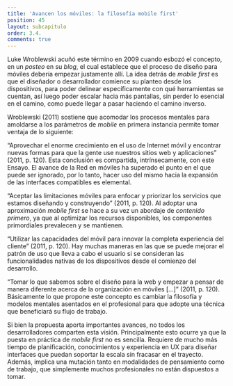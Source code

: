 ```yaml
---
title: 'Avancen los móviles: la filosofía mobile first'
position: 45
layout: subcapitulo
order: 3.4.
comments: true
---
```


Luke Wroblewski acuñó este término en 2009 cuando esbozó el concepto, en un _posteo_ en su _blog_, el cual establece que el proceso de diseño para móviles debería empezar justamente allí. La idea detrás de _mobile first_ es que el diseñador o desarrollador comience su planteo desde los dispositivos, para poder delinear específicamente con qué herramientas se cuentan, así luego poder escalar hacia más pantallas, sin perder lo esencial en el camino, como puede llegar a pasar haciendo el camino inverso.

Wroblewski (2011) sostiene que acomodar los procesos mentales para amoldarse a los parámetros de _mobile_ en primera instancia permite tomar ventaja de lo siguiente:

“Aprovechar el enorme crecimiento en el uso de Internet móvil y encontrar nuevas formas para que la gente use nuestros sitios web y aplicaciones” (2011, p. 120). Esta conclusión es compartida, intrínsecamente, con este Ensayo. El avance de la Red en móviles ha superado el punto en el que puede ser ignorado, por lo tanto, hacer uso del mismo hacia la expansión de las interfaces compatibles es elemental.

“Aceptar las limitaciones móviles para enfocar y priorizar los servicios que estamos diseñando y construyendo” (2011, p. 120). Al adoptar una aproximación _mobile first_ se hace a su vez un abordaje de _contenido primero_, ya que al optimizar los recursos disponibles, los componentes primordiales prevalecen y se mantienen.

“Utilizar las capacidades del móvil para innovar la completa experiencia del cliente” (2011, p. 120). Hay muchas maneras en las que se puede mejorar el patrón de uso que lleva a cabo el usuario si se consideran las funcionalidades nativas de los dispositivos desde el comienzo del desarrollo.

“Tomar lo que sabemos sobre el diseño para la web y empezar a pensar de manera diferente acerca de la organización en móviles […]” (2011, p. 120). Básicamente lo que propone este concepto es cambiar la filosofía y modelos mentales asentados en el profesional para que adopte una técnica que beneficiará su flujo de trabajo.

Si bien la propuesta aporta importantes avances, no todos los desarrolladores comparten esta visión. Principalmente esto ocurre ya que la puesta en práctica de _mobile first_ no es sencilla. Requiere de mucho más tiempo de planificación, conocimientos y experiencia en UX para diseñar interfaces que puedan soportar la escala sin fracasar en el trayecto. Además, implica una mutación tanto en modalidades de pensamiento como de trabajo, que simplemente muchos profesionales no están dispuestos a tomar.
